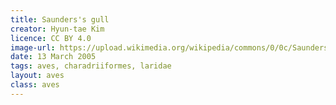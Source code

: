 ```yaml
---
title: Saunders's gull
creator: Hyun-tae Kim
licence: CC BY 4.0
image-url: https://upload.wikimedia.org/wikipedia/commons/0/0c/Saundersilarus_saundersi_2739737.jpg  
date: 13 March 2005
tags: aves, charadriiformes, laridae
layout: aves
class: aves
---
```


